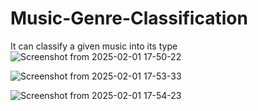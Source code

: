 # Music-Genre-Classification
It can classify a given music into its type
![Screenshot from 2025-02-01 17-50-22](https://github.com/user-attachments/assets/fd939867-3af2-4143-a6dc-12f99ed88f44)

![Screenshot from 2025-02-01 17-53-33](https://github.com/user-attachments/assets/f2a52355-c52e-4d41-8ecd-b5a8ed8189df)

![Screenshot from 2025-02-01 17-54-23](https://github.com/user-attachments/assets/7996af80-a15b-400d-b21d-a8b238588871)
